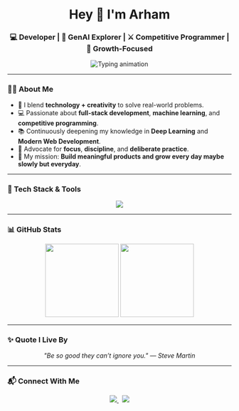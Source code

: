 <!-- GitHub Profile README for Arham Kachhara -->

<h1 align="center">Hey 👋 I'm Arham</h1>
<h3 align="center">💻 Developer | 🧠 GenAI Explorer | ⚔️ Competitive Programmer | 🚀 Growth-Focused</h3>

<p align="center">
  <img src="https://readme-typing-svg.demolab.com?font=Fira+Code&duration=3000&pause=1000&color=00FFFF&center=true&vCenter=true&width=500&lines=Web+Developer+%7C+ML+Enthusiast;Lifelong+Learner+%7C+Problem+Solver;Code.+Learn.+Improve." alt="Typing animation" />
</p>

---

### 🙋‍♂️ About Me

- 🧠 I blend **technology + creativity** to solve real-world problems.
- 💻 Passionate about **full-stack development**, **machine learning**, and **competitive programming**.
- 📚 Continuously deepening my knowledge in **Deep Learning** and **Modern Web Development**.
- 🧩 Advocate for **focus**, **discipline**, and **deliberate practice**.
- 🚀 My mission: **Build meaningful products and grow every day maybe slowly but everyday**.

---

### 🧰 Tech Stack & Tools

<p align="center">
  <img src="https://skillicons.dev/icons?i=react,tailwind,js,ts,nodejs,express,mongodb,spring,java,python,cpp,vscode,git,github,mysql" />
</p>

---

### 📊 GitHub Stats

<p align="center">
  <img src="https://github-readme-stats.vercel.app/api?username=arhamkac&show_icons=true&theme=onedark&hide_border=true" height="165"/>
  <img src="https://github-readme-streak-stats.herokuapp.com?user=arhamkac&theme=onedark&hide_border=true" height="165"/>
</p>

---

### ✨ Quote I Live By

<p align="center"><i>"Be so good they can’t ignore you." — Steve Martin</i></p>

---

### 📬 Connect With Me

<p align="center">
  <a href="https://www.linkedin.com/in/arham-kachhara-35a287317/" target="_blank">
    <img src="https://img.shields.io/badge/LinkedIn-0077B5?style=for-the-badge&logo=linkedin&logoColor=white" />
  </a>
  &nbsp;
  <a href="mailto:arhamkachhara@gmail.com">
    <img src="https://img.shields.io/badge/Gmail-D14836?style=for-the-badge&logo=gmail&logoColor=white" />
  </a>
</p>



